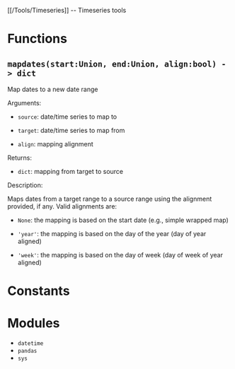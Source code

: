 [[/Tools/Timeseries]] -- Timeseries tools


# Functions

## `mapdates(start:Union, end:Union, align:bool) -> dict`

Map dates to a new date range

Arguments:

* `source`: date/time series to map to

* `target`: date/time series to map from

* `align`: mapping alignment

Returns:

* `dict`: mapping from target to source

Description:

Maps dates from a target range to a source range using the alignment
provided, if any.  Valid alignments are:

* `None`: the mapping is based on the start date (e.g., simple wrapped map)

* `'year'`: the mapping is based on the day of the year (day of year aligned)

* `'week'`: the mapping is based on the day of week (day of week of year aligned)


# Constants


# Modules

* `datetime`
* `pandas`
* `sys`
